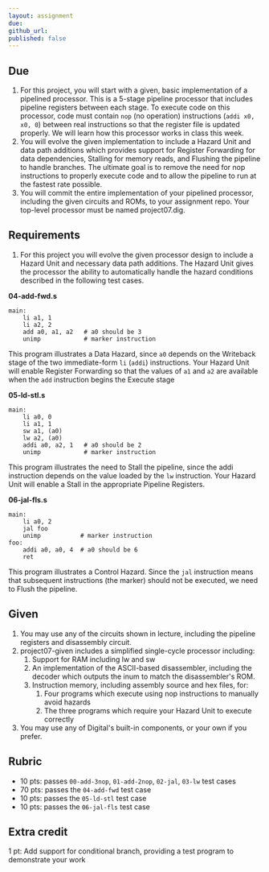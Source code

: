 ```yaml
---
layout: assignment
due: 
github_url: 
published: false
---
```


## Due
1. For this project, you will start with a given, basic implementation of a pipelined processor. This is a 5-stage pipeline processor that includes pipeline registers between each stage. To execute code on this processor, code must contain `nop` (no operation) instructions (`addi x0, x0, 0`) between real instructions so that the register file is updated properly. We will learn how this processor works in class this week.
1. You will evolve the given implementation to include a Hazard Unit and data path additions which provides support for Register Forwarding for data dependencies, Stalling for memory reads, and Flushing the pipeline to handle branches. The ultimate goal is to remove the need for nop instructions to properly execute code and to allow the pipeline to run at the fastest rate possible.
1. You will commit the entire implementation of your pipelined processor, including the given circuits and ROMs, to your assignment repo. Your top-level processor must be named project07.dig.

## Requirements
1. For this project you will evolve the given processor design to include a Hazard Unit and necessary data path additions. The Hazard Unit gives the processor the ability to automatically handle the hazard conditions described in the following test cases.

**04-add-fwd.s**
```
main:
    li a1, 1
    li a2, 2
    add a0, a1, a2   # a0 should be 3
    unimp            # marker instruction
```
This program illustrates a Data Hazard, since `a0` depends on the Writeback stage of the two immediate-form `li` (`addi`) instructions. Your Hazard Unit will enable Register Forwarding so that the values of `a1` and `a2` are available when the `add` instruction begins the Execute stage

**05-ld-stl.s**
```
main:
    li a0, 0
    li a1, 1
    sw a1, (a0)
    lw a2, (a0)
    addi a0, a2, 1   # a0 should be 2
    unimp            # marker instruction
```
This program illustrates the need to Stall the pipeline, since the addi instruction depends on the value loaded by the `lw` instruction. Your Hazard Unit will enable a Stall in the appropriate Pipeline Registers.

**06-jal-fls.s**
```
main:
    li a0, 2
    jal foo
    unimp           # marker instruction
foo:
    addi a0, a0, 4  # a0 should be 6
    ret
```
This program illustrates a Control Hazard. Since the `jal` instruction means that subsequent instructions (the marker) should not be executed, we need to Flush the pipeline.

## Given
1. You may use any of the circuits shown in lecture, including the pipeline registers and disassembly circuit.
1. project07-given includes a simplified single-cycle processor including:
    1. Support for RAM including lw and sw
    1. An implementation of the ASCII-based disassembler, including the decoder which outputs the inum to match the disassembler's ROM.
    1. Instruction memory, including assembly source and hex files, for:
        1. Four programs which execute using nop instructions to manually avoid hazards
        1. The three programs which require your Hazard Unit to execute correctly
1. You may use any of Digital's built-in components, or your own if you prefer.

## Rubric
- 10 pts: passes `00-add-3nop`, `01-add-2nop`, `02-jal`, `03-lw` test cases
- 70 pts: passes the `04-add-fwd` test case
- 10 pts: passes the `05-ld-stl` test case 
- 10 pts: passes the `06-jal-fls` test case

## Extra credit

1 pt: Add support for conditional branch, providing a test program to demonstrate your work
